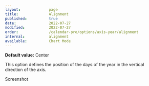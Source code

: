 ```yaml
---
layout:             page
title:              Alignment
published:          true
date:               2022-07-27
modified:           2022-07-27
order:              /calendar-pro/options/axis-year/alignment
internal:           alignment
available:          Chart Mode
---
```

**Default value:** Center

This option defines the position of the days of the year in the vertical direction of the axis.

<todo>Screenshot</todo>